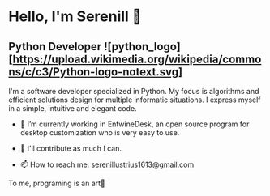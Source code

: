 # Hello, I'm Serenill 👋

## Python Developer ![python_logo][https://upload.wikimedia.org/wikipedia/commons/c/c3/Python-logo-notext.svg]

I'm a software developer specialized in Python. My focus is algorithms and efficient solutions design for multiple informatic situations. 
I express myself in a simple, intuitive and elegant code.

- 🌱 I’m currently working in EntwineDesk, an open source program for desktop customization who is very easy to use.  

- 💞️ I'll contribute as much I can.  

- 📫 How to reach me: serenillustrius1613@gmail.com

To me, programing is an art🎨